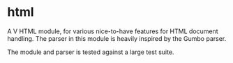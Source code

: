 # html

A V HTML module, for various nice-to-have features for HTML document handling.
The parser in this module is heavily inspired by the Gumbo parser.

The module and parser is tested against a large test suite.
